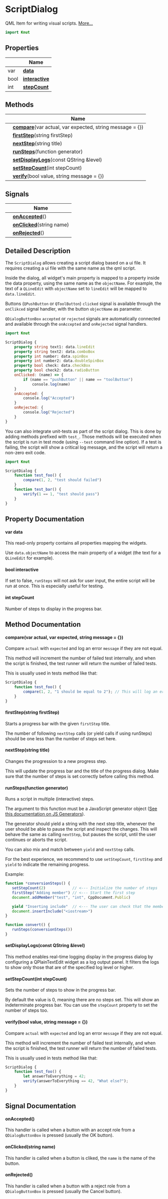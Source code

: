 # ScriptDialog

QML Item for writing visual scripts. [More...](#detailed-description)

```qml
import Knut
```

## Properties

| | Name |
|-|-|
|var|**[data](#data)**|
|bool|**[interactive](#interactive)**|
|int|**[stepCount](#stepCount)**|

## Methods

| | Name |
|-|-|
||**[compare](#compare)**(var actual, var expected, string message = {})|
||**[firstStep](#firstStep)**(string firstStep)|
||**[nextStep](#nextStep)**(string title)|
||**[runSteps](#runSteps)**(function generator)|
||**[setDisplayLogs](#setDisplayLogs)**(const QString &level)|
||**[setStepCount](#setStepCount)**(int stepCount)|
||**[verify](#verify)**(bool value, string message = {})|

## Signals

| | Name |
|-|-|
||**[onAccepted](#onAccepted)**()|
||**[onClicked](#onClicked)**(string name)|
||**[onRejected](#onRejected)**()|

## Detailed Description

The `ScriptDialog` allows creating a script dialog based on a ui file. It requires creating a ui file with the same
name as the qml script.

Inside the dialog, all widget's main property is mapped to a property inside the data property, using the same
name as the `objectName`. For example, the text of a `QLineEdit` with `objectName` set to `lineEdit` will be mapped
to `data.lineEdit`.

Buttons (`QPushButton` or `QToolButton`) `clicked` signal is available through the `onClikced` signal handler, with
the button `objectName` as parameter.

`QDialogButtonBox` `accepted` or `rejected` signals are
automatically connected and available through the `onAccepted` and `onRejected` signal handlers.

```qml
import Knut

ScriptDialog {
    property string text1: data.lineEdit
    property string text2: data.comboBox
    property int number: data.spinBox
    property int number2: data.doubleSpinBox
    property bool check: data.checkBox
    property bool check2: data.radioButton
    onClicked: (name) => {
        if (name == "pushButton" || name == "toolButton")
            console.log(name)
    }
    onAccepted: {
        console.log("Accepted")
    }
    onRejected: {
        console.log("Rejected")
    }
}
```

You can also integrate unit-tests as part of the script dialog. This is done by adding methods prefixed with `test_`.
Those methods will be executed when the script is run in test mode (using `--test` command line option). If a test is
failing, the script will show a critical log message, and the script will return a non-zero exit code.

```qml
import Knut

ScriptDialog {
    function test_foo() {
        compare(1, 2, "test should failed")
    }
    function test_bar() {
        verify(1 == 1, "test should pass")
    }
}
```

## Property Documentation

#### <a name="data"></a>var **data**

This read-only property contains all properties mapping the widgets.

Use `data.objectName` to access the main property of a widget (the text for a `QLineEdit` for example).

#### <a name="interactive"></a>bool **interactive**

If set to false, `runSteps` will not ask for user input, the entire script will be run at once.
This is especially useful for testing.

#### <a name="stepCount"></a>int **stepCount**

Number of steps to display in the progress bar.

## Method Documentation

#### <a name="compare"></a>**compare**(var actual, var expected, string message = {})

Compare `actual` with `expected` and log an error `message` if they are not equal.

This method will increment the number of failed test internally, and when the script is finished, the test runner
will return the number of failed tests.

This is usually used in tests method like that:

```qml
ScriptDialog {
    function test_foo() {
        compare(1, 2, "1 should be equal to 2"); // This will log an error
    }
}
```

#### <a name="firstStep"></a>**firstStep**(string firstStep)

Starts a progress bar with the given `firstStep` title.

The number of following `nextStep` calls (or yield calls if using runSteps) should be one less than the number of
steps set here.

#### <a name="nextStep"></a>**nextStep**(string title)

Changes the progression to a new progress step.

This will update the progress bar and the title of the progress dialog.
Make sure that the number of steps is set correctly before calling this method.

#### <a name="runSteps"></a>**runSteps**(function generator)

Runs a script in multiple (interactive) steps.

The argument to this function must be a JavaScript generator object
([See this documentation on JS
Generators](https://developer.mozilla.org/en-US/docs/Web/JavaScript/Reference/Global_Objects/Generator)).

The generator should yield a string with the next step title, whenever the user should be able to pause the script
and inspect the changes. This will behave the same as calling `nextStep`, but pauses the script, until the user
continues or aborts the script.

You can also mix and match between `yield` and `nextStep` calls.

For the best experience, we recommend to use `setStepCount`, `firstStep` and `yield` to indicate the remaining
progress.

Example:
```javascript
function *conversionSteps() {
   setStepCount(2)            // <--- Initialize the number of steps
   firstStep("Adding member") // <--- Start the first step
   document.addMember("test", "int", CppDocument.Public)

   yield "Inserting include"  // <--- The user can check that the member was inserted correctly
   document.insertInclude("<iostream>")
}

function convert() {
   runSteps(conversionSteps())
}
```

#### <a name="setDisplayLogs"></a>**setDisplayLogs**(const QString &level)

This method enables real-time logging display in the progress dialog by configuring a QPlainTextEdit widget as a log
output panel. It filters the logs to show only those that are of the specified log level or higher.

#### <a name="setStepCount"></a>**setStepCount**(int stepCount)

Sets the number of steps to show in the progress bar.

By default the value is 0, meaning there are no steps set. This will show an indeterminate progress bar. You can use
the `stepCount` property to set the number of steps too.

#### <a name="verify"></a>**verify**(bool value, string message = {})

Compare `actual` with `expected` and log an error `message` if they are not equal.

This method will increment the number of failed test internally, and when the script is finished, the test runner
will return the number of failed tests.

This is usually used in tests method like that:

```qml
ScriptDialog {
    function test_foo() {
        let answerToEverything = 42;
        verify(answerToEverything == 42, "What else?");
    }
}
```

## Signal Documentation

#### <a name="onAccepted"></a>**onAccepted**()

This handler is called when a button with an accept role from a `QDialogButtonBox` is pressed (usually the OK
button).

#### <a name="onClicked"></a>**onClicked**(string name)

This handler is called when a button is cliked, the `name` is the name of the button.

#### <a name="onRejected"></a>**onRejected**()

This handler is called when a button with a reject role from a `QDialogButtonBox` is pressed (usually the Cancel
button).
